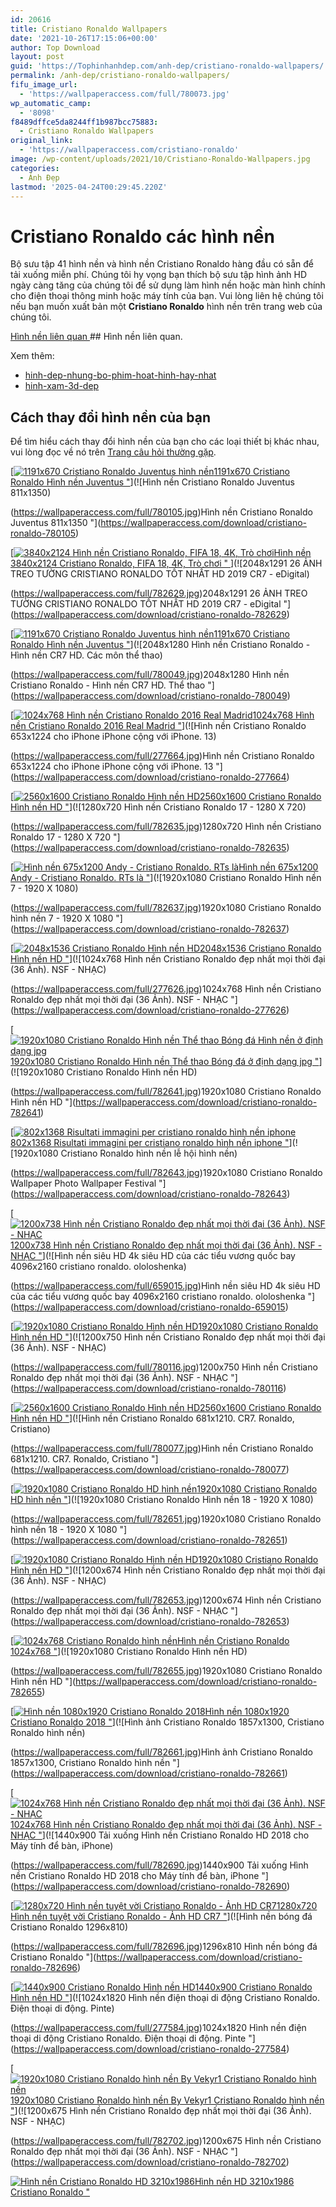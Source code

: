 ```yaml
---
id: 20616
title: Cristiano Ronaldo Wallpapers
date: '2021-10-26T17:15:06+00:00'
author: Top Download
layout: post
guid: 'https://Tophinhanhdep.com/anh-dep/cristiano-ronaldo-wallpapers/'
permalink: /anh-dep/cristiano-ronaldo-wallpapers/
fifu_image_url:
  - 'https://wallpaperaccess.com/full/780073.jpg'
wp_automatic_camp:
  - '8098'
f8489dffce5da8244ff1b987bcc75883:
  - Cristiano Ronaldo Wallpapers
original_link:
  - 'https://wallpaperaccess.com/cristiano-ronaldo'
image: /wp-content/uploads/2021/10/Cristiano-Ronaldo-Wallpapers.jpg
categories:
  - Ảnh Đẹp
lastmod: '2025-04-24T00:29:45.220Z'
---
```

# Cristiano Ronaldo các hình nền

Bộ sưu tập 41 hình nền và hình nền Cristiano Ronaldo hàng đầu có sẵn để tải xuống miễn phí. Chúng tôi hy vọng bạn thích bộ sưu tập hình ảnh HD ngày càng tăng của chúng tôi để sử dụng làm hình nền hoặc màn hình chính cho điện thoại thông minh hoặc máy tính của bạn. Vui lòng liên hệ chúng tôi nếu bạn muốn xuất bản một **Cristiano Ronaldo** hình nền trên trang web của chúng tôi.

[Hình nền liên quan ](#related) ## Hình nền liên quan.

   
 Xem thêm:

   
- [hinh-dep-nhung-bo-phim-hoat-hinh-hay-nhat](https://tophinhanhdep.com/hinh-nen-dep/hinh-dep-nhung-bo-phim-hoat-hinh-hay-nhat/)
- [hinh-xam-3d-dep](https://tophinhanhdep.com/hinh-xam-dep/hinh-xam-3d-dep/)

## Cách thay đổi hình nền của bạn

Để tìm hiểu cách thay đổi hình nền của bạn cho các loại thiết bị khác nhau, vui lòng đọc về nó trên [Trang câu hỏi thường gặp](https://tophinhanhdep.com/faq/).

  
[[![1191x670 Cristiano Ronaldo Juventus hình nền](https://wallpaperaccess.com/full/780073.jpg)1191x670 Cristiano Ronaldo Hình nền Juventus "](https://wallpaperaccess.com/download/cristiano-ronaldo-780073)](![Hình nền Cristiano Ronaldo Juventus 811x1350)

(https://wallpaperaccess.com/full/780105.jpg)Hình nền Cristiano Ronaldo Juventus 811x1350 "](https://wallpaperaccess.com/download/cristiano-ronaldo-780105)

[[![3840x2124 Hình nền Cristiano Ronaldo, FIFA 18, 4K, Trò chơi](https://wallpaperaccess.com/full/277497.jpg)Hình nền 3840x2124 Cristiano Ronaldo, FIFA 18, 4K, Trò chơi " ](https://wallpaperaccess.com/download/cristiano-ronaldo-277497)](![2048x1291 26 ẢNH TREO TƯỜNG CRISTIANO RONALDO TỐT NHẤT HD 2019 CR7 - eDigital)

(https://wallpaperaccess.com/full/782629.jpg)2048x1291 26 ẢNH TREO TƯỜNG CRISTIANO RONALDO TỐT NHẤT HD 2019 CR7 - eDigital "](https://wallpaperaccess.com/download/cristiano-ronaldo-782629)

[[![1191x670 Cristiano Ronaldo Juventus hình nền](https://wallpaperaccess.com/full/780044.jpg)1191x670 Cristiano Ronaldo Hình nền Juventus "](https://wallpaperaccess.com/download/cristiano-ronaldo-780044)](![2048x1280 Hình nền Cristiano Ronaldo - Hình nền CR7 HD.  Các môn thể thao)

(https://wallpaperaccess.com/full/780049.jpg)2048x1280 Hình nền Cristiano Ronaldo - Hình nền CR7 HD. Thể thao "](https://wallpaperaccess.com/download/cristiano-ronaldo-780049)

[[![1024x768 Hình nền Cristiano Ronaldo 2016 Real Madrid](https://wallpaperaccess.com/full/782632.jpg)1024x768 Hình nền Cristiano Ronaldo 2016 Real Madrid "](https://wallpaperaccess.com/download/cristiano-ronaldo-782632)](![Hình nền Cristiano Ronaldo 653x1224 cho iPhone iPhone cộng với iPhone.  13)

(https://wallpaperaccess.com/full/277664.jpg)Hình nền Cristiano Ronaldo 653x1224 cho iPhone iPhone cộng với iPhone. 13 "](https://wallpaperaccess.com/download/cristiano-ronaldo-277664)

[[![2560x1600 Cristiano Ronaldo Hình nền HD](https://wallpaperaccess.com/full/780050.jpg)2560x1600 Cristiano Ronaldo Hình nền HD "](https://wallpaperaccess.com/download/cristiano-ronaldo-780050)](![1280x720 Hình nền Cristiano Ronaldo 17 - 1280 X 720)

(https://wallpaperaccess.com/full/782635.jpg)1280x720 Hình nền Cristiano Ronaldo 17 - 1280 X 720 "](https://wallpaperaccess.com/download/cristiano-ronaldo-782635)

[[![Hình nền 675x1200 Andy - Cristiano Ronaldo.  RTs là](https://wallpaperaccess.com/full/782636.jpg)Hình nền 675x1200 Andy - Cristiano Ronaldo. RTs là "](https://wallpaperaccess.com/download/cristiano-ronaldo-782636)](![1920x1080 Cristiano Ronaldo Hình nền 7 - 1920 X 1080)

(https://wallpaperaccess.com/full/782637.jpg)1920x1080 Cristiano Ronaldo hình nền 7 - 1920 X 1080 "](https://wallpaperaccess.com/download/cristiano-ronaldo-782637)

[[![2048x1536 Cristiano Ronaldo Hình nền HD](https://wallpaperaccess.com/full/782638.jpg)2048x1536 Cristiano Ronaldo Hình nền HD "](https://wallpaperaccess.com/download/cristiano-ronaldo-782638)](![1024x768 Hình nền Cristiano Ronaldo đẹp nhất mọi thời đại (36 Ảnh).  NSF - NHẠC)

(https://wallpaperaccess.com/full/277626.jpg)1024x768 Hình nền Cristiano Ronaldo đẹp nhất mọi thời đại (36 Ảnh). NSF - NHẠC "](https://wallpaperaccess.com/download/cristiano-ronaldo-277626)

[[![1920x1080 Cristiano Ronaldo Hình nền Thể thao Bóng đá Hình nền ở định dạng jpg](https://wallpaperaccess.com/full/782640.jpg)1920x1080 Cristiano Ronaldo Hình nền Thể thao Bóng đá ở định dạng jpg "](https://wallpaperaccess.com/download/cristiano-ronaldo-782640)](![1920x1080 Cristiano Ronaldo Hình nền HD)

(https://wallpaperaccess.com/full/782641.jpg)1920x1080 Cristiano Ronaldo Hình nền HD "](https://wallpaperaccess.com/download/cristiano-ronaldo-782641)

[[![802x1368 Risultati immagini per cristiano ronaldo hình nền iphone](https://wallpaperaccess.com/full/782642.jpg) 802x1368 Risultati immagini per cristiano ronaldo hình nền iphone "](https://wallpaperaccess.com/download/cristiano-ronaldo-782642)](![1920x1080 Cristiano Ronaldo hình nền lễ hội hình nền)

(https://wallpaperaccess.com/full/782643.jpg)1920x1080 Cristiano Ronaldo Wallpaper Photo Wallpaper Festival "](https://wallpaperaccess.com/download/cristiano-ronaldo-782643)

[[![1200x738 Hình nền Cristiano Ronaldo đẹp nhất mọi thời đại (36 Ảnh).  NSF - NHẠC](https://wallpaperaccess.com/full/277542.jpg)1200x738 Hình nền Cristiano Ronaldo đẹp nhất mọi thời đại (36 Ảnh). NSF - NHẠC "](https://wallpaperaccess.com/download/cristiano-ronaldo-277542)](![Hình nền siêu HD 4k siêu HD của các tiểu vương quốc bay 4096x2160 cristiano ronaldo.  ololoshenka)

(https://wallpaperaccess.com/full/659015.jpg)Hình nền siêu HD 4k siêu HD của các tiểu vương quốc bay 4096x2160 cristiano ronaldo. ololoshenka "](https://wallpaperaccess.com/download/cristiano-ronaldo-659015)

[[![1920x1080 Cristiano Ronaldo Hình nền HD](https://wallpaperaccess.com/full/782646.jpg)1920x1080 Cristiano Ronaldo Hình nền HD "](https://wallpaperaccess.com/download/cristiano-ronaldo-782646)](![1200x750 Hình nền Cristiano Ronaldo đẹp nhất mọi thời đại (36 Ảnh).  NSF - NHẠC)

(https://wallpaperaccess.com/full/780116.jpg)1200x750 Hình nền Cristiano Ronaldo đẹp nhất mọi thời đại (36 Ảnh). NSF - NHẠC "](https://wallpaperaccess.com/download/cristiano-ronaldo-780116)

[[![2560x1600 Cristiano Ronaldo Hình nền HD](https://wallpaperaccess.com/full/782648.jpg)2560x1600 Cristiano Ronaldo Hình nền HD "](https://wallpaperaccess.com/download/cristiano-ronaldo-782648)](![Hình nền Cristiano Ronaldo 681x1210.  CR7.  Ronaldo, Cristiano)

(https://wallpaperaccess.com/full/780077.jpg)Hình nền Cristiano Ronaldo 681x1210. CR7. Ronaldo, Cristiano "](https://wallpaperaccess.com/download/cristiano-ronaldo-780077)

[[![1920x1080 Cristiano Ronaldo HD hình nền](https://wallpaperaccess.com/full/782650.jpg)1920x1080 Cristiano Ronaldo HD hình nền "](https://wallpaperaccess.com/download/cristiano-ronaldo-782650)](![1920x1080 Cristiano Ronaldo Hình nền 18 - 1920 X 1080)

(https://wallpaperaccess.com/full/782651.jpg)1920x1080 Cristiano Ronaldo hình nền 18 - 1920 X 1080 "](https://wallpaperaccess.com/download/cristiano-ronaldo-782651)

[[![1920x1080 Cristiano Ronaldo Hình nền HD](https://wallpaperaccess.com/full/782652.jpg)1920x1080 Cristiano Ronaldo Hình nền HD "](https://wallpaperaccess.com/download/cristiano-ronaldo-782652)](![1200x674 Hình nền Cristiano Ronaldo đẹp nhất mọi thời đại (36 Ảnh).  NSF - NHẠC)

(https://wallpaperaccess.com/full/782653.jpg)1200x674 Hình nền Cristiano Ronaldo đẹp nhất mọi thời đại (36 Ảnh). NSF - NHẠC "](https://wallpaperaccess.com/download/cristiano-ronaldo-782653)

[[![1024x768 Cristiano Ronaldo hình nền](https://wallpaperaccess.com/full/782654.jpg)Hình nền Cristiano Ronaldo 1024x768 "](https://wallpaperaccess.com/download/cristiano-ronaldo-782654)](![1920x1080 Cristiano Ronaldo Hình nền HD)

(https://wallpaperaccess.com/full/782655.jpg)1920x1080 Cristiano Ronaldo Hình nền HD "](https://wallpaperaccess.com/download/cristiano-ronaldo-782655)

[[![Hình nền 1080x1920 Cristiano Ronaldo 2018](https://wallpaperaccess.com/full/782660.jpg)Hình nền 1080x1920 Cristiano Ronaldo 2018 "](https://wallpaperaccess.com/download/cristiano-ronaldo-782660)](![Hình ảnh Cristiano Ronaldo 1857x1300, Cristiano Ronaldo hình nền)

(https://wallpaperaccess.com/full/782661.jpg)Hình ảnh Cristiano Ronaldo 1857x1300, Cristiano Ronaldo hình nền "](https://wallpaperaccess.com/download/cristiano-ronaldo-782661)

[[![1024x768 Hình nền Cristiano Ronaldo đẹp nhất mọi thời đại (36 Ảnh).  NSF - NHẠC](https://wallpaperaccess.com/full/782689.jpg)1024x768 Hình nền Cristiano Ronaldo đẹp nhất mọi thời đại (36 Ảnh). NSF - NHẠC "](https://wallpaperaccess.com/download/cristiano-ronaldo-782689)](![1440x900 Tải xuống Hình nền Cristiano Ronaldo HD 2018 cho Máy tính để bàn, iPhone)

(https://wallpaperaccess.com/full/782690.jpg)1440x900 Tải xuống Hình nền Cristiano Ronaldo HD 2018 cho Máy tính để bàn, iPhone "](https://wallpaperaccess.com/download/cristiano-ronaldo-782690)

[[![1280x720 Hình nền tuyệt vời Cristiano Ronaldo - Ảnh HD CR7](https://wallpaperaccess.com/full/782695.jpg)1280x720 Hình nền tuyệt vời Cristiano Ronaldo - Ảnh HD CR7 "](https://wallpaperaccess.com/download/cristiano-ronaldo-782695)](![Hình nền bóng đá Cristiano Ronaldo 1296x810)

(https://wallpaperaccess.com/full/782696.jpg)1296x810 Hình nền bóng đá Cristiano Ronaldo "](https://wallpaperaccess.com/download/cristiano-ronaldo-782696)

[[![1440x900 Cristiano Ronaldo Hình nền HD](https://wallpaperaccess.com/full/782698.jpg)1440x900 Cristiano Ronaldo Hình nền HD "](https://wallpaperaccess.com/download/cristiano-ronaldo-782698)](![1024x1820 Hình nền điện thoại di động Cristiano Ronaldo.  Điện thoại di động.  Pinte)

(https://wallpaperaccess.com/full/277584.jpg)1024x1820 Hình nền điện thoại di động Cristiano Ronaldo. Điện thoại di động. Pinte "](https://wallpaperaccess.com/download/cristiano-ronaldo-277584)

[[![1920x1080 Cristiano Ronaldo hình nền By Vekyr1 Cristiano Ronaldo hình nền](https://wallpaperaccess.com/full/782700.jpg)1920x1080 Cristiano Ronaldo hình nền By Vekyr1 Cristiano Ronaldo hình nền "](https://wallpaperaccess.com/download/cristiano-ronaldo-782700)](![1200x675 Hình nền Cristiano Ronaldo đẹp nhất mọi thời đại (36 Ảnh).  NSF - NHẠC)

(https://wallpaperaccess.com/full/782702.jpg)1200x675 Hình nền Cristiano Ronaldo đẹp nhất mọi thời đại (36 Ảnh). NSF - NHẠC "](https://wallpaperaccess.com/download/cristiano-ronaldo-782702)

[![Hình nền Cristiano Ronaldo HD 3210x1986](https://wallpaperaccess.com/full/782703.jpg)Hình nền HD 3210x1986 Cristiano Ronaldo "](https://wallpaperaccess.com/download/cristiano-ronaldo-782703)
